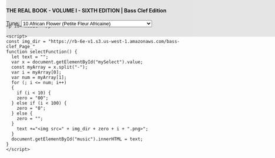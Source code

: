 <style>
    #tune_select {
  position: fixed;
  top: 0px;
  height: 100px;
  width: 100%;
  background: rgb(128, 128, 128, .2);
    }
</style>
<body onload="selectFunction()">
      <div id='tune_select'>
      <h4>THE REAL BOOK - VOLUME I - SIXTH EDITION | Bass Clef Edition</h4>
      Tune:
      <select id="mySelect" onchange="selectFunction()">
        <option value="10-10">10 African Flower (Petite Fleur Africaine)</option>
        <option value="11-11">11 Afro Blue</option>
        <option value="12-12">12 Afternoon In Paris</option>
        <option value="13-13">13 Airegin</option>
        <option value="14-15">14 Água De Beber (Water To Drink)</option>
        <option value="16-16">16 Alfie</option>
        <option value="17-17">17 Alice In Wonderland</option>
        <option value="18-18">18 All Blues</option>
        <option value="19-19">19 All By Myself</option>
        <option value="20-20">20 All Of Me</option>
        <option value="21-21">21 All Of You</option>
        <option value="22-22">22 All The Things You Are</option>
        <option value="23-23">23 Always</option>
        <option value="24-25">24 Alright, Okay, You Win</option>
        <option value="26-27">26 Ana Maria</option>
        <option value="28-28">28 Angel Eyes</option>
        <option value="29-29">29 Anthropology</option>
        <option value="30-31">30 Apple Honey</option>
        <option value="32-32">32 April In Paris</option>
        <option value="33-33">33 April Joy</option>
        <option value="34-35">34 Arise, Her Eyes</option>
        <option value="36-36">36 Armageddon</option>
        <option value="37-37">37 Au Privave</option>
        <option value="38-38">38 Autumn In New York</option>
        <option value="39-39">39 Autumn Leaves</option>
        <option value="40-40">40 Beautiful Love</option>
        <option value="41-41">41 Beauty And The Beast</option>
        <option value="42-42">42 Bessie's Blues</option>
        <option value="43-43">43 Bewitched</option>
        <option value="44-44">44 Big Nick</option>
        <option value="45-45">45 Black Coffee</option>
        <option value="46-46">46 Black Diamond</option>
        <option value="47-47">47 Black Narcissus</option>
        <option value="48-48">48 Black Nile</option>
        <option value="49-49">49 Black Orpheus</option>
        <option value="50-50">50 Blue Bossa</option>
        <option value="51-51">51 Blue In Green</option>
        <option value="52-52">52 Blue Monk</option>
        <option value="53-53">53 The Blue Room</option>
        <option value="54-54">54 Blue Train (Blue Trane)</option>
        <option value="55-55">55 Blues For Alice</option>
        <option value="56-56">56 Bluesette</option>
        <option value="57-57">57 Body And Soul</option>
        <option value="58-58">58 Boplicity (Be Bop Lives)</option>
        <option value="59-59">59 Bright Size Life</option>
        <option value="60-60">60 Broad Way Blues</option>
        <option value="61-61">61 Broadway</option>
        <option value="62-62">62 But Beautiful</option>
        <option value="63-63">63 Butterfly</option>
        <option value="64-64">64 Byrd Like</option>
        <option value="65-65">65 C'est Si Bon</option>
        <option value="66-66">66 Call Me</option>
        <option value="67-67">67 Call Me Irresponsible</option>
        <option value="68-68">68 Can't Help Lovin' Dat Man</option>
        <option value="69-69">69 Central Park West</option>
        <option value="70-71">70 Captain Marvel</option>
        <option value="72-72">72 Ceora</option>
        <option value="73-73">73 Chelsea Bells</option>
        <option value="74-75">74 Chega De Saudade (No More Blues)</option>
        <option value="76-76">76 Chelsea Bridge</option>
        <option value="77-77">77 Cherokee (Indian Love Song)</option>
        <option value="78-78">78 Cherry Pink And Apple Blossom White</option>
        <option value="79-79">79 A Child Is Born</option>
        <option value="80-80">80 Chippie</option>
        <option value="81-81">81 Chitlins Con Carne</option>
        <option value="82-82">82 Come Sunday</option>
        <option value="83-83">83 Como En Vietnam</option>
        <option value="84-85">84 Con Alma</option>
        <option value="86-86">86 Conception</option>
        <option value="87-87">87 Confirmation</option>
        <option value="88-88">88 Contemplation</option>
        <option value="89-89">89 Coral</option>
        <option value="90-90">90 Cotton Tail</option>
        <option value="91-91">91 Could It Be You</option>
        <option value="92-92">92 Countdown</option>
        <option value="93-93">93 Crescent</option>
        <option value="94-94">94 Crystal Silence</option>
        <option value="95-95">95 D Natural Blues</option>
        <option value="96-97">96 Daahoud</option>
        <option value="98-98">98 Dancing On The Ceiling</option>
        <option value="99-99">99 Darn That Dream</option>
        <option value="100-100">100 Day Waves</option>
        <option value="101-101">101 Days And Nights Waiting</option>
        <option value="102-102">102 Dear Old Stockholm</option>
        <option value="103-103">103 Dearly Beloved</option>
        <option value="104-104">104 Dedicated To You</option>
        <option value="105-105">105 Detour Ahead</option>
        <option value="106-107">106 Deluge</option>
        <option value="108-109">108 Desafinado</option>
        <option value="110-111">110 Desert Air</option>
        <option value="112-112">112 Dexterity</option>
        <option value="113-113">113 Dizzy Atmosphere</option>
        <option value="114-115">114 Django</option>
        <option value="116-117">116 Doin' The Pig</option>
        <option value="118-118">118 Dolores</option>
        <option value="119-119">119 Dolphin Dance</option>
        <option value="120-120">120 Domino Biscuit</option>
        <option value="121-121">121 Don't Blame Me</option>
        <option value="122-122">122 Don't Get Around Much Anymore</option>
        <option value="123-123">123 Donna Lee</option>
        <option value="124-124">124 Dream A Little Dream Of Me</option>
        <option value="125-125">125 Dreamsville</option>
        <option value="126-126">126 Easter Parade</option>
        <option value="127-127">127 Easy Living</option>
        <option value="128-128">128 Easy To Love (You'd Be So Easy To Love)</option>
        <option value="129-129">129 Ecclusiastics</option>
        <option value="130-130">130 Eighty One</option>
        <option value="131-131">131 El Gaucho</option>
        <option value="132-132">132 Epistrophy</option>
        <option value="133-133">133 Equinox</option>
        <option value="134-134">134 Equipoise</option>
        <option value="135-135">135 E.S.P.</option>
        <option value="136-136">136 Fall</option>
        <option value="137-137">137 Falling Grace</option>
        <option value="138-138">138 Falling In Love With Love</option>
        <option value="139-139">139 Fee-Fi-Fo-Fum</option>
        <option value="140-140">140 A Fine Romance</option>
        <option value="141-141">141 500 Miles High</option>
        <option value="142-142">142 502 Blues</option>
        <option value="143-143">143 Follow Your Heart</option>
        <option value="144-144">144 Footprints</option>
        <option value="145-145">145 For All We Know</option>
        <option value="146-146">146 For Heaven's Sake</option>
        <option value="147-147">147 (I Love You) For Sentimental Reasons</option>
        <option value="148-148">148 Forest Flower</option>
        <option value="149-149">149 Four</option>
        <option value="150-150">150 Four On Six</option>
        <option value="151-151">151 Freddie Freeloader</option>
        <option value="152-152">152 Freedom Jazz Dance</option>
        <option value="153-153">153 Gee Baby, Ain't I Good To You</option>
        <option value="154-155">154 Full House</option>
        <option value="156-156">156 Gemini</option>
        <option value="157-157">157 Giant Steps</option>
        <option value="158-158">158 The Girl From Ipanema (Garôta De Ipanema)</option>
        <option value="159-159">159 Gloria's Step</option>
        <option value="160-160">160 God Bless' The Child</option>
        <option value="161-161">161 Golden Lady</option>
        <option value="162-163">162 Good Evening Mr. And Mrs. America</option>
        <option value="164-164">164 Grand Central</option>
        <option value="165-165">165 The Green Mountains</option>
        <option value="166-166">166 Groovin' High</option>
        <option value="167-167">167 Grow Your Own</option>
        <option value="168-168">168 Guilty</option>
        <option value="169-169">169 Gypsy In My Soul</option>
        <option value="170-171">170 Half Nelson</option>
        <option value="172-172">172 Have You Met Miss Jones?</option>
        <option value="173-173">173 Heaven</option>
        <option value="174-174">174 Heebie Jeebies</option>
        <option value="175-175">175 Here's That Rainy Day</option>
        <option value="176-177">176 Hello, Young Lovers</option>
        <option value="178-178">178 Hot Toddy</option>
        <option value="179-179">179 House Of Jade</option>
        <option value="180-180">180 How High The Moon</option>
        <option value="181-181">181 How Insensitive (Insensatez)</option>
        <option value="182-182">182 How My Heart Sings</option>
        <option value="183-183">183 Hullo Bolinas</option>
        <option value="184-184">184 I Can't Get Started</option>
        <option value="185-185">185 I Can't Give You Anything But Love</option>
        <option value="186-186">186 I Could Write A Book</option>
        <option value="187-187">187 I Got It Bad And That Ain't Good</option>
        <option value="188-188">188 I Let A Song Go Out Of My Heart</option>
        <option value="189-189">189 I Love Paris</option>
        <option value="190-190">190 I Love You</option>
        <option value="191-191">191 I Mean You</option>
        <option value="192-193">192 I Remember Clifford</option>
        <option value="194-194">194 I Should Care</option>
        <option value="195-195">195 I Wish I Knew How It Would Feel To Be Free</option>
        <option value="196-196">196 I'll Never Smile Again</option>
        <option value="197-197">197 I'll Remember April</option>
        <option value="198-199">198 I'm All Smiles</option>
        <option value="200-200">200 I'm Beginning To See The Light</option>
        <option value="201-201">201 I'm Your Pal</option>
        <option value="202-203">202 Icarus</option>
        <option value="204-204">204 If You Never Come To Me (Inutil Paisagem)</option>
        <option value="205-205">205 Impressions</option>
        <option value="206-206">206 In A Mellow Tone</option>
        <option value="207-207">207 In A Sentimental Mood</option>
        <option value="208-209">208 In The Mood</option>
        <option value="210-210">210 In The Wee Small Hours Of The Morning</option>
        <option value="211-211">211 In Your Quiet Place</option>
        <option value="212-212">212 The Inch Worm</option>
        <option value="213-213">213 Indian Lady</option>
        <option value="214-214">214 Inner Urge</option>
        <option value="215-215">215 Interplay</option>
        <option value="216-216">216 The Intrepid Fox</option>
        <option value="217-217">217 Invitation</option>
        <option value="218-218">218 Iris</option>
        <option value="219-219">219 Isn't It Romantic?</option>
        <option value="220-221">220 Is You Is, Or Is You Ain't (Ma' Baby)</option>
        <option value="222-222">222 Isotope</option>
        <option value="223-223">223 Israel</option>
        <option value="224-224">224 It Don't Mean A Thing (If It Ain't Got That Swing)</option>
        <option value="225-225">225 It's Easy To Remember</option>
        <option value="226-226">226 Jelly Roll</option>
        <option value="227-227">227 Jordu</option>
        <option value="228-228">228 Journey To Recife</option>
        <option value="229-229">229 Joy Spring</option>
        <option value="230-230">230 Juju</option>
        <option value="231-231">231 June In January</option>
        <option value="232-233">232 Jump Monk</option>
        <option value="234-234">234 Just One More Chance</option>
        <option value="235-235">235 Lady Bird</option>
        <option value="236-237">236 Kelo</option>
        <option value="238-238">238 Lady Sings The Blues</option>
        <option value="239-239">239 Lament</option>
        <option value="240-240">240 Las Vegas Tango</option>
        <option value="241-241">241 Lazy Bird</option>
        <option value="242-242">242 Lazy River</option>
        <option value="243-243">243 Like Someone In Love</option>
        <option value="244-244">244 Limehouse Blues</option>
        <option value="245-245">245 Little Boat (O Barquinho)</option>
        <option value="246-247">246 Lines And Spaces</option>
        <option value="248-249">248 Litha</option>
        <option value="250-250">250 Little Waltz</option>
        <option value="251-251">251 Long Ago (And Far Away)</option>
        <option value="252-252">252 Lonnie's Lament</option>
        <option value="253-253">253 Look To The Sky</option>
        <option value="254-254">254 Love Is The Sweetest Thing</option>
        <option value="255-255">255 Lucky Southern</option>
        <option value="256-256">256 Lullaby Of Birdland</option>
        <option value="257-257">257 The Magician In You</option>
        <option value="258-259">258 Lush Life</option>
        <option value="260-260">260 Mahjong</option>
        <option value="261-261">261 Maiden Voyage</option>
        <option value="262-263">262 A Man And A Woman (Un Homme Et Une Femme)</option>
        <option value="264-265">264 Man In The Green Shirt</option>
        <option value="266-266">266 Meditation (Meditacao)</option>
        <option value="267-267">267 Memories Of Tomorrow</option>
        <option value="268-268">268 Michelle</option>
        <option value="269-269">269 Midnight Mood</option>
        <option value="270-271">270 Midwestern Nights Dream</option>
        <option value="272-272">272 Milano</option>
        <option value="273-273">273 Minority</option>
        <option value="274-274">274 Miss Ann</option>
        <option value="275-275">275 Missouri Uncompromised</option>
        <option value="276-276">276 Mr. P.C.</option>
        <option value="277-277">277 Misty</option>
        <option value="278-278">278 Miyako</option>
        <option value="279-279">279 Mood Indigo</option>
        <option value="280-281">280 Moment's Notice</option>
        <option value="282-282">282 Moonchild</option>
        <option value="283-283">283 The Most Beautiful Girl In The World</option>
        <option value="284-284">284 My Buddy</option>
        <option value="285-285">285 My Favorite Things</option>
        <option value="286-286">286 My Foolish Heart</option>
        <option value="287-287">287 My Funny Valentine</option>
        <option value="288-288">288 My One And Only Love</option>
        <option value="289-289">289 My Romance</option>
        <option value="290-290">290 My Shining Hour</option>
        <option value="291-291">291 My Ship</option>
        <option value="292-292">292 My Way</option>
        <option value="293-293">293 Naima (Niema)</option>
        <option value="294-295">294 Mysterious Traveller</option>
        <option value="296-296">296 Nardis</option>
        <option value="297-297">297 Nefertiti</option>
        <option value="298-298">298 Never Will I Marry</option>
        <option value="299-299">299 Nica's Dream</option>
        <option value="300-300">300 Night Dreamer</option>
        <option value="301-301">301 The Night Has A Thousand Eyes</option>
        <option value="302-302">302 A Night In Tunisia</option>
        <option value="303-303">303 Nobody Knows You When You're Down And Out</option>
        <option value="304-305">304 Night Train</option>
        <option value="306-306">306 Nostalgia In Times Square</option>
        <option value="307-307">307 Nuages</option>
        <option value="308-308">308 (The Old Man From) The Old Country</option>
        <option value="309-309">309 Oleo</option>
        <option value="310-310">310 Oliloqui Valley</option>
        <option value="311-311">311 Once I Loved (Amor Em Paz) (Love In Peace)</option>
        <option value="312-312">312 Once In Love With Amy</option>
        <option value="313-313">313 One Finger Snap</option>
        <option value="314-314">314 One Note Samba (Samba De Uma Nota So)</option>
        <option value="315-315">315 Only Trust Your Heart</option>
        <option value="316-316">316 Orbits</option>
        <option value="317-317">317 Ornithology</option>
        <option value="318-318">318 Out Of Nowhere</option>
        <option value="319-319">319 Paper Doll</option>
        <option value="320-320">320 Passion Dance</option>
        <option value="321-321">321 Passion Flower</option>
        <option value="322-322">322 Peace</option>
        <option value="323-323">323 Peggy's Blue Skylight</option>
        <option value="324-324">324 Pent Up House</option>
        <option value="325-325">325 Penthouse Serenade</option>
        <option value="326-326">326 Peri's Scope</option>
        <option value="327-327">327 Pfrancing</option>
        <option value="328-328">328 Pinocchio</option>
        <option value="329-329">329 Pithecanthropus Erectus</option>
        <option value="330-330">330 Portsmouth Figurations</option>
        <option value="331-331">331 Prelude To A Kiss</option>
        <option value="332-332">332 Prince Of Darkness</option>
        <option value="333-333">333 P.S. I Love You</option>
        <option value="334-334">334 Pussy Cat Dues</option>
        <option value="335-335">335 Quiet Nights Of Quiet Stars (Corcovado)</option>
        <option value="336-336">336 Quiet Now</option>
        <option value="337-337">337 Recorda Me</option>
        <option value="338-339">338 Red Clay</option>
        <option value="340-340">340 Reflections</option>
        <option value="341-341">341 Ring Dem Bells</option>
        <option value="342-343">342 Reincarnation Of A Lovebird</option>
        <option value="344-344">344 Road Song</option>
        <option value="345-345">345 Round Midnight</option>
        <option value="346-347">346 Ruby, My Dear</option>
        <option value="348-348">348 Poem For #15 (The Saga Of Harrison Crabfeathers)</option>
        <option value="349-349">349 Satin Doll</option>
        <option value="350-350">350 Scotch And Soda</option>
        <option value="351-351">351 Scrapple From The Apple</option>
        <option value="352-353">352 Sea Journey</option>
        <option value="354-354">354 Seven Come Eleven</option>
        <option value="355-355">355 Sidewinder</option>
        <option value="356-357">356 Seven Steps To Heaven</option>
        <option value="358-358">358 Silver Hollow</option>
        <option value="359-359">359 Sirabhorn</option>
        <option value="360-361">360 Skating In Central Park</option>
        <option value="362-362">362 So Nice (Summer Samba)</option>
        <option value="363-363">363 Solar</option>
        <option value="364-365">364 So What</option>
        <option value="366-366">366 Solitude</option>
        <option value="367-367">367 Some Day My Prince Will Come</option>
        <option value="368-368">368 Some Other Spring</option>
        <option value="369-369">369 Somebody Loves Me</option>
        <option value="370-371">370 Some Skunk Funk</option>
        <option value="372-372">372 Sometime Ago</option>
        <option value="373-373">373 Song For My Father</option>
        <option value="374-375">374 The Song Is You</option>
        <option value="376-376">376 Sophisticated Lady</option>
        <option value="377-377">377 The Sorcerer</option>
        <option value="378-378">378 Speak No Evil</option>
        <option value="379-379">379 The Sphinx</option>
        <option value="380-380">380 Standing On The Corner</option>
        <option value="381-381">381 The Star-Crossed Lovers</option>
        <option value="382-382">382 Stella By Starlight</option>
        <option value="383-383">383 Steps</option>
        <option value="384-384">384 Stolen Moments</option>
        <option value="385-385">385 Stompin' At The Savoy</option>
        <option value="386-386">386 Straight No Chaser</option>
        <option value="387-387">387 Sugar</option>
        <option value="388-389">388 A String Of Pearls</option>
        <option value="390-391">390 Stuff</option>
        <option value="392-392">392 A Sunday Kind Of Love</option>
        <option value="393-393">393 The Surrey With The Fringe On Top</option>
        <option value="394-394">394 Swedish Pastry</option>
        <option value="395-395">395 Sweet Georgia Bright</option>
        <option value="396-396">396 Sweet Henry</option>
        <option value="397-397">397 Take Five</option>
        <option value="398-398">398 Take The “A” Train</option>
        <option value="399-399">399 Thanks For The Memory</option>
        <option value="400-401">400 Tame Thy Pen</option>
        <option value="402-403">402 Tell Me A Bedtime Story</option>
        <option value="404-405">404 That's Amore (That's Love)</option>
        <option value="406-406">406 (There Is) No Greater Love</option>
        <option value="407-407">407 There Will Never Be Another You</option>
        <option value="408-408">408 There'll Be Some Changes Made</option>
        <option value="409-409">409 They Didn't Believe Me</option>
        <option value="410-410">410 Think On Me</option>
        <option value="411-411">411 Thou Swell</option>
        <option value="412-412">412 Three Flowers</option>
        <option value="413-413">413 Time Remembered</option>
        <option value="414-414">414 Tones For Joan's Bones</option>
        <option value="415-415">415 Topsy</option>
        <option value="416-416">416 Tour De Force</option>
        <option value="417-417">417 Triste</option>
        <option value="418-418">418 Tune Up</option>
        <option value="419-419">419 Turn Out The Stars</option>
        <option value="420-420">420 Twisted Blues</option>
        <option value="421-421">421 Unquity Road</option>
        <option value="422-423">422 Unchain My Heart</option>
        <option value="424-424">424 Unity Village</option>
        <option value="425-425">425 Up Jumped Spring</option>
        <option value="426-426">426 Upper Manhattan Medical Group (UMMG)</option>
        <option value="427-427">427 Valse Hot</option>
        <option value="428-428">428 Very Early</option>
        <option value="429-429">429 Virgo</option>
        <option value="430-430">430 Wait Till You See Her</option>
        <option value="431-431">431 Wave</option>
        <option value="432-433">432 Waltz For Debby</option>
        <option value="434-434">434 We'll Be Together Again</option>
        <option value="435-435">435 Well You Needn't (It's Over Now)</option>
        <option value="436-436">436 West Coast Blues</option>
        <option value="437-437">437 What Am I Here For?</option>
        <option value="438-438">438 What Was</option>
        <option value="439-439">439 When I Fall In Love</option>
        <option value="440-440">440 When Sunny Gets Blue</option>
        <option value="441-441">441 When You Wish Upon A Star</option>
        <option value="442-442">442 Whispering</option>
        <option value="443-443">443 Windows</option>
        <option value="444-445">444 Wild Flower</option>
        <option value="446-446">446 Witch Hunt</option>
        <option value="447-447">447 Woodchopper's Ball</option>
        <option value="448-449">448 Wives And Lovers (Hey, Little Girl)</option>
        <option value="450-450">450 Woodyn' You</option>
        <option value="451-451">451 The World Is Waiting For The Sunrise</option>
        <option value="452-452">452 Yes And No</option>
        <option value="453-453">453 Yesterday</option>
        <option value="454-454">454 Yesterdays</option>
        <option value="455-455">455 You Are Too Beautiful</option>
        <option value="456-457">456 You Are The Sunshine Of My Life</option>
        <option value="458-458">458 You Brought A New Kind Of Love To Me</option>
        <option value="459-459">459 You Don't Know What Love Is</option>
        <option value="460-460">460 You Took Advantage Of Me</option>
        <option value="461-461">461 Young At Heart</option>
        <option value="462-462">462 You're Nobody 'til Somebody Loves You</option>
    </select>
      </div>
    
    <p id="music"></p>
    
    <script>
    const img_dir = "https://rb-6e-v1.s3.us-west-1.amazonaws.com/bass-clef_Page_"
    function selectFunction() {
      let text = "";
      var x = document.getElementById("mySelect").value;
      const myArray = x.split("-");
      var i = myArray[0];
      var num = myArray[1];
      for (; i <= num; i++) 
      {
        if (i < 10) {
        zero = "00";
      } else if (i < 100) {
        zero = "0";
      } else {
        zero = "";
      }
        text +="<img src=" + img_dir + zero + i + ".png>";
      }
      document.getElementById("music").innerHTML = text;
    }
    </script>
